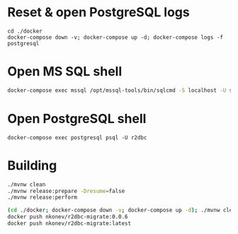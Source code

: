 # Reset & open PostgreSQL logs
```
cd ./docker
docker-compose down -v; docker-compose up -d; docker-compose logs -f postgresql
```

# Open MS SQL shell
```bash
docker-compose exec mssql /opt/mssql-tools/bin/sqlcmd -S localhost -U sa -P 'yourStrong(!)Password'
```

# Open PostgreSQL shell
```
docker-compose exec postgresql psql -U r2dbc
```

# Building
```bash
./mvnw clean
./mvnw release:prepare -Dresume=false
./mvnw release:perform

(cd ./docker; docker-compose down -v; docker-compose up -d); ./mvnw clean package && (cd ./r2dbc-migrate-standalone; rm ./target/*-javadoc.jar ./target/*-sources.jar; docker build . --tag nkonev/r2dbc-migrate:latest --tag nkonev/r2dbc-migrate:0.0.6)
docker push nkonev/r2dbc-migrate:0.0.6
docker push nkonev/r2dbc-migrate:latest
```
